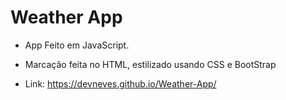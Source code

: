 <h1>Weather App</h1>

+ App Feito em JavaScript.
+ Marcação feita no HTML, estilizado usando CSS e BootStrap

+ Link: https://devneves.github.io/Weather-App/
